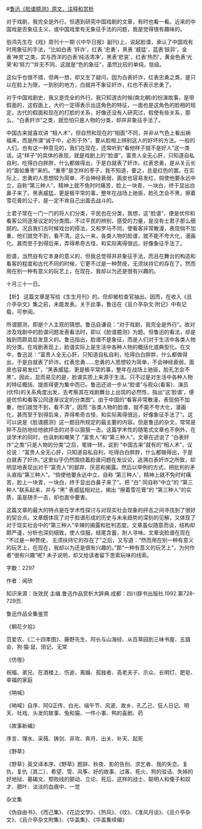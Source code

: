 #[鲁迅《脸谱臆测》原文、注释和赏析](https://www.vrrw.net/wx/9766.html)

对于戏剧，我完全是外行。但遇到研究中国戏剧的文章，有时也看一看。近来的中国戏是否象征主义，或中国戏里有无象征手法的问题，我是觉得很有趣味的。

伯鸿先生在《戏》周刊十一期 (《中华日报》副刊)上，说起脸谱，承认了中国戏有时用象征的手法，“比如白表 ‘奸诈’，红表 ‘忠勇’，黑表 ‘威猛’，蓝表‘妖异’，金表‘神灵’之类，实与西洋的白表‘纯洁清净’，黑表‘悲哀’，红表‘热烈’，黄金色表‘光荣’和‘努力’”并无不同，这就是“色的象征”，虽然比较的单纯，低级。

这似乎也很不错，但再一想，却又生了疑问，因为白表奸诈，红表忠勇之类，是只以在脸上为限，一到别的地方，白就并不象征奸诈，红也不表示忠勇了。

对于中国戏剧史，我又是完全的外行。我只知道古时候(南北朝)的扮演故事，是带假面的，这假面上，大约一定得表示出这角色的特征，一面也是这角色的脸相的规定。古代的假面和现在的打脸的关系，好像还没有人研究过，假使有些关系，那么，“白表奸诈”之类，就恐怕只是人物的分类，却并非象征手法了。

中国古来就喜欢讲 “相人术”，但自然和现在的“相面”不同，并非从气色上看出祸福来，而是所谓“诚于中，必形于外”，要从脸相上辨别这人的好坏的方法。一般的人们，也有这一种意见的，我们在现在，还常听到“看他样子就不是好人”这一类话。这“样子”的具体的表现，就是戏剧上的“脸谱”。富贵人全无心肝，只知道自私自利，吃得白白胖胖，什么都做得出，于是白就表了奸诈。红表忠勇，是从关云长的“面如重枣”来的。“重枣”是怎样的枣子，我不知道，要之，总是红色的罢。在实际上，忠勇的人思想较为简单，不会神经衰弱，面皮也容易发红，倘使他要永远中立，自称“第三种人”，精神上就不免时时痛苦，脸上一块青，一块白，终于显出白鼻子来了。黑表威猛，更是极平常的事，整年在战场上驰驱，脸孔怎会不黑，擦着雪花膏的公子，是一定不肯自己出面去战斗的。

士君子常在一门一门的将人们分类，平民也在分类，我想，这“脸谱”，便是优伶和看客公同逐渐议定的分类图。不过平民的辨别，感受的力量，是没有士君子那么细腻的。况且我们古时候戏台的搭法，又和罗马不同，使看客非常散漫，表现倘不加重，他们就觉不到，看不清。这么一来，各类人物的脸谱，就不能不夸大化，漫画化，甚而至于到得后来，弄得希奇古怪，和实际离得很远，好像象征手法了。

脸谱，当然自有它本身的意义的，但我总觉得并非象征手法，而且在舞台的构造和看客的程度和古代不同的时候，它更不过是一种赘疣，无须扶持它的存在了。然而用在别一种有意义的玩艺上，在现在，我却以为还是很有兴趣的。

十月三十一日。



【析】 这篇文章是写给《生生月刊》的。但却被检查官抽出。因而，在收入《且介亭杂文》集之前，未能发表。关于此事，鲁迅在《且介亭杂文·附记》中有记载，可参阅。

所谓臆测，即是个人主观的猜想。鲁迅自谦说：“对于戏剧，我完全是外行”。故对涉及戏剧中的脸谱问题发表看法时，即以《脸谱臆测》为题。但鲁迅的看法，却是独到而颇具启发意义的。鲁迅指出，脸谱不是象征，而是人们对于生活中各类人物的分类。在戏剧表现上，脸谱实际上是生活中各种人物的概括化或典型化。在文中，鲁迅说：“富贵人全无心肝，只知道自私自利，吃得白白胖胖，什么都做得出，于是白就表了奸诈。红表忠勇……忠勇的人思想较为简单，不会神经衰弱，面皮也容易发红”，“黑表威猛，更是极平常的事，整年在战场上驰驱，脸孔怎会不黑”。因此，显而易见的是，脸谱实质上来源于生活。只不过是对生活中各种人物的特征概括、提炼得更为集中而已。鲁迅还进一步从“脸谱”与观众(看客)、演员 (优伶)的关系角度出发，去考察其在戏剧舞台上出现的必然性，指出“这‘脸谱’，便是优伶和看客公同逐渐议定的分类图”。由于中国的“看客非常散漫，表现倘不加重，他们就觉不到，看不清”，因而 “各类人物的脸谱，就不能不夸大化，漫画化，甚而至于到得后来，弄得希奇古怪，和实际离得很远，好像象征手法了”。这可以说是《脸谱臆测》这一题目所规定的最主要的内容。但是鲁迅的杂文，常常是猝不及防地给他欲抨击的对手以狠狠一击。这篇学术性的随笔式文章也不例外，在谈学术的同时，也讽刺和嘲笑了 “富贵人”和“第三种人”。文章在述说了 “白表奸诈”之类“只是人物的分类”之后，笔锋一转，说到 “中国古来”就有的“相人术”，议论说：“富贵人全无心肝，只知道自私自利，吃得白白胖胖，什么都做得出，于是白就表了奸诈。”这里似乎仍然围绕着脸谱问题在发议论，追溯白表奸诈之所致，却明显地表现出对于“富责人”的鄙弃、厌恶和揭露。然后以举例的方式，把批判的矛头直指“第三种人”。“倘使他要永远中立，自称 ‘第三种人’，精神上就不免时时痛苦，脸上一块青，一块白，终于显出白鼻子来了”。把 “白” 同自称“中立”的 “第三种人”联系起来，并与 “黑” 表威猛相对比，揭出 “擦着雪花膏”的 “第三种人”的实质，虽是随手一击，却也直中要害。

这篇文章的最大的特点是在学术性探讨与对现实社会现象的抨击之间寻找到了很好的契合点。文章既体现了对于脸谱形成的历史与未来趋势的深刻的见解，又体现了对于现实社会中的“第三种人”辛辣的揭露和批判态度。文章虽似随意而谈，结构却颇严谨，分析也深刻细致，使人信服。结尾含蓄，耐人寻味。文章说脸谱在现在 “不过是一种赘疣， 无须扶持它的存在了”之后，又写道：“然而用在别一种有意义的玩艺上，在现在，我却以为还是很有兴趣的。”那“一种有意义的玩艺上”，为何作者“很有兴趣”呢? 未子说明，却又给读者留下思索玩味的线索。

字数：2297

作者：闻欣

知识来源：张效民 主编.鲁迅作品赏析大辞典.成都：四川辞书出版社.1992.第728-729页.

鲁迅作品全集鉴赏

《朝花夕拾》

范爱农、《二十四孝图》、藤野先生、阿长与山海经、从百草园到三味书屋、五猖会、狗·猫·鼠、琐记、无常

《仿徨》

祝福、弟兄、在酒楼上、伤逝、离婚、孤独者、高老夫子、示众、长明灯、肥皂、幸福的家庭

《呐喊》

《呐喊》自序、阿Q正传、白光、端午节、风波、故乡、孔乙己、狂人日记、明天、社戏、头发的故事、兔和猫、一件小事、鸭的喜剧、药

《故事新编》

序言、理水、采薇、铸剑、非攻、奔月、出关、补天、起死

《野草》

《野草》英文译本序、《野草》题辞、秋夜、影的告别、求乞者、我的失恋、复仇、复仇〔其二〕、希望、雪、风筝、好的故事、过客、死火、狗的驳诘、失掉的好地狱、墓碣文、颓败线的颤动、立论、死后、这样的战士、聪明人和傻子和奴才、腊叶、淡淡的血痕中、一觉

杂文集

《伪自由书》、《而己集》、《花边文学》、《热风》、《坟》、《准风月谈》、《且介亭杂文》、《且介亭杂文附集》、《华盖集》、《华盖集续编》


